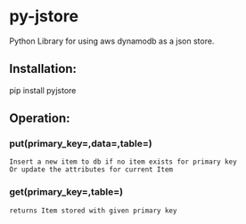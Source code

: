 # py-jstore

Python Library for using aws dynamodb as a json store.

## Installation:
pip install pyjstore

## Operation:

### put(primary_key=,data=,table=)
    Insert a new item to db if no item exists for primary key
    Or update the attributes for current Item

### get(primary_key=,table=)
    returns Item stored with given primary key
